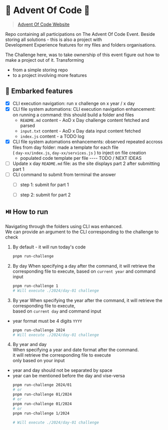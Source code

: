 # 🎄 Advent Of Code 🎄 

> [ Advent Of Code Website ](https://adventofcode.com)

Repo containing all participations on The Advent Of Code Event.
Beside storing all solutions - this is also a project with  
Development Experience features for my files and folders organisations.

The Challenge here, was to take ownership of this event figure out how
to make a project out of it. Transforming 
- from a simple storing repo
- to a project involving more features


## 🚀 Embarked features
- [x] CLI execution navigation: run x challenge on x year / x day
- [x] CLI file system automations: CLI execution navigation enhancement:  
  on running a command: this should build a folder and files
  - `README.md` content - AoD x Day challenge content fetched and parsed
  - `input.txt` content - AoD x Day data input content fetched
  - `index.js` content - a TODO log
- [x] CLI file system automations enhancements: observed repeated accross  
  files from day folder: made a template for each file  
  ( `day-xx/index.js`, `day-xx/services.js` ) to inject on file creation
  - populated code template per file
    ---- TODO / NEXT IDEAS
- [ ] Update x day `README.md` file: as the site displays part 2 after submitting part 1
- [ ] CLI command to submit from terminal the answer
   - [ ] step 1: submit for part 1
   - [ ] step 2: submit for part 2


## ⏯️ How to run 
Navigating through the folders using CLI was enhanced.  
We can provide an argument to the CLI corresponding to the challenge to check

1. By default - it will run today's code
	```sh
	pnpm run-challenge
	```

2. By day
When specifying a day after the command, 
it will retrieve the corresponding file to execute, 
based on `current year` and command input  
	```sh
	pnpm run-challenge 1
	# Will execute ./2024/day-01 challenge
	```

3. By year
When specifying the year after the command, 
it will retrieve the corresponding file to execute,  
based on `current day` and command input  
- year format must be 4 digits `YYYY`  
	```sh
	pnpm run-challenge 2024
	# Will execute ./2024/day-01 challenge

	```

4. By year and day  
When specifying a year and date format after the command.  
it will retrieve the corresponding file to execute   
only based on your input  
- year and day should not be separated by space
- year can be mentioned before the day and vise-versa
	```sh
	pnpm run-challenge 2024/01
	# or
	pnpm run-challenge 01/2024
	# or
	pnpm run-challenge 01/2024
	# or
	pnpm run-challenge 1/2024

	# Will execute ./2024/day-01 challenge

	```
